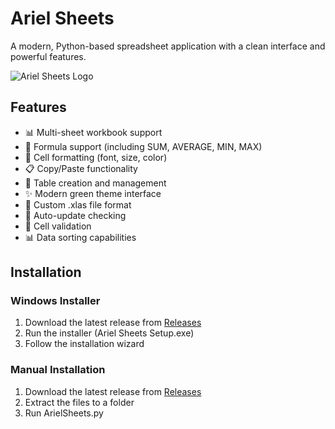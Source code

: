# Ariel Sheets

A modern, Python-based spreadsheet application with a clean interface and powerful features.

![Ariel Sheets Logo](icon.ico)

## Features

- 📊 Multi-sheet workbook support
- 📝 Formula support (including SUM, AVERAGE, MIN, MAX)
- 🎨 Cell formatting (font, size, color)
- 📋 Copy/Paste functionality
- 📑 Table creation and management
- ✨ Modern green theme interface
- 💾 Custom .xlas file format
- 🔄 Auto-update checking
- 📝 Cell validation
- 📊 Data sorting capabilities

## Installation

### Windows Installer
1. Download the latest release from [Releases](https://github.com/arielthegeek/Ariel-Sheets/releases)
2. Run the installer (Ariel Sheets Setup.exe)
3. Follow the installation wizard

### Manual Installation
1. Download the latest release from [Releases](https://github.com/arielthegeek/Ariel-Sheets/releases)
2. Extract the files to a folder
3. Run ArielSheets.py
